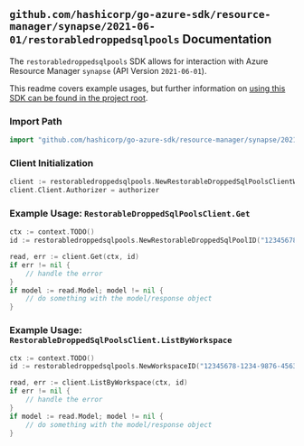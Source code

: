 
## `github.com/hashicorp/go-azure-sdk/resource-manager/synapse/2021-06-01/restorabledroppedsqlpools` Documentation

The `restorabledroppedsqlpools` SDK allows for interaction with Azure Resource Manager `synapse` (API Version `2021-06-01`).

This readme covers example usages, but further information on [using this SDK can be found in the project root](https://github.com/hashicorp/go-azure-sdk/tree/main/docs).

### Import Path

```go
import "github.com/hashicorp/go-azure-sdk/resource-manager/synapse/2021-06-01/restorabledroppedsqlpools"
```


### Client Initialization

```go
client := restorabledroppedsqlpools.NewRestorableDroppedSqlPoolsClientWithBaseURI("https://management.azure.com")
client.Client.Authorizer = authorizer
```


### Example Usage: `RestorableDroppedSqlPoolsClient.Get`

```go
ctx := context.TODO()
id := restorabledroppedsqlpools.NewRestorableDroppedSqlPoolID("12345678-1234-9876-4563-123456789012", "example-resource-group", "workspaceName", "restorableDroppedSqlPoolId")

read, err := client.Get(ctx, id)
if err != nil {
	// handle the error
}
if model := read.Model; model != nil {
	// do something with the model/response object
}
```


### Example Usage: `RestorableDroppedSqlPoolsClient.ListByWorkspace`

```go
ctx := context.TODO()
id := restorabledroppedsqlpools.NewWorkspaceID("12345678-1234-9876-4563-123456789012", "example-resource-group", "workspaceName")

read, err := client.ListByWorkspace(ctx, id)
if err != nil {
	// handle the error
}
if model := read.Model; model != nil {
	// do something with the model/response object
}
```
